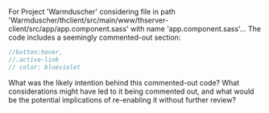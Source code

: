 For Project 'Warmduscher' considering file in path 'Warmduscher/thclient/src/main/www/thserver-client/src/app/app.component.sass' with name 'app.component.sass'... 
The code includes a seemingly commented-out section:

```sass
//button:hover,
//.active-link
// color: blueviolet
```

What was the likely intention behind this commented-out code? What considerations might have led to it being commented out, and what would be the potential implications of re-enabling it without further review?
